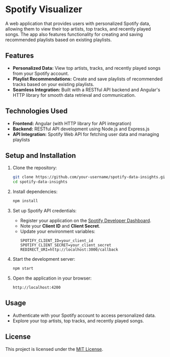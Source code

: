 
# Spotify Visualizer

A web application that provides users with personalized Spotify data, allowing them to view their top artists, top tracks, and recently played songs. The app also features functionality for creating and saving recommended playlists based on existing playlists.  

## Features  
- **Personalized Data:** View top artists, tracks, and recently played songs from your Spotify account.  
- **Playlist Recommendations:** Create and save playlists of recommended tracks based on your existing playlists.  
- **Seamless Integration:** Built with a RESTful API backend and Angular's HTTP library for smooth data retrieval and communication.  

## Technologies Used  
- **Frontend:** Angular (with HTTP library for API integration)  
- **Backend:** RESTful API development using Node.js and Express.js  
- **API Integration:** Spotify Web API for fetching user data and managing playlists  

## Setup and Installation  

1. Clone the repository:  
   ```bash  
   git clone https://github.com/your-username/spotify-data-insights.git  
   cd spotify-data-insights  
   ```  

2. Install dependencies:  
   ```bash  
   npm install  
   ```  

3. Set up Spotify API credentials:  
   - Register your application on the [Spotify Developer Dashboard](https://developer.spotify.com/dashboard/).  
   - Note your **Client ID** and **Client Secret**.  
   - Update your environment variables:  
     ```env  
     SPOTIFY_CLIENT_ID=your_client_id  
     SPOTIFY_CLIENT_SECRET=your_client_secret  
     REDIRECT_URI=http://localhost:3000/callback  
     ```  

4. Start the development server:  
   ```bash  
   npm start  
   ```  

5. Open the application in your browser:  
   ```
   http://localhost:4200  
   ```  

## Usage  
- Authenticate with your Spotify account to access personalized data.  
- Explore your top artists, top tracks, and recently played songs.   

## License  
This project is licensed under the [MIT License](LICENSE).  
